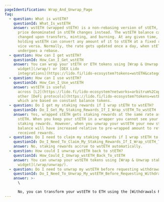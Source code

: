 ```yaml
---
pageIdentification: Wrap_And_Unwrap_Page
faq:
  - question: What is wstETH?
    questionId: What_Is_wstETH
    answer: wstETH (wrapped stETH) is a non-rebasing version of stETH, wstETH's
      price denominated in stETH changes instead. The wstETH balance can only be
      changed upon transfers, minting, and burning. At any given time, anyone
      holding wstETH can convert any amount of it to stETH at a fixed rate, and
      vice versa. Normally, the rate gets updated once a day, when stETH
      undergoes a rebase.
  - question: How can I get wstETH?
    questionId: How_Can_I_Get_wstETH
    answer: You can wrap your stETH or ETH tokens using [Wrap & Unwrap staking
      widget](/wrap/) or [DEX Lido
      integrations](https://lido.fi/lido-ecosystem?tokens=wstETH&categories=Get)
  - question: How can I use wstETH?
    questionId: How_Can_I_Use_wstETH
    answer: wstETH is useful
      across [L2](https://lido.fi/lido-ecosystem?networks=arbitrum%2Coptimism) and
      other [DeFi protocols](https://lido.fi/lido-ecosystem?tokens=wstETH),
      which are based on constant balance tokens.
  - question: Do I get my staking rewards if I wrap stETH to wstETH?
    questionId: Do_I_Get_My_Staking_Rewards_If_I_Wrap_stETH_To_wstETH
    answer: Yes, wrapped stETH gets staking rewards at the same rate as regular
      stETH. When you keep your stETH in a wrapper you cannot see your daily
      staking rewards. However, when you unwrap your wstETH your new stETH
      balance will have increased relative to pre-wrapped amount to reflect your
      received rewards.
  - question: Do I need to claim my staking rewards if I wrap stETH to wstETH?
    questionId: Do_I_Need_To_Claim_My_Staking_Rewards_If_I_Wrap_stETH_To_wstETH
    answer: No, staking rewards accrue to wstETH automatically.
  - question: How could I unwrap wstETH back to stETH?
    questionId: How_Could_I_Unwrap_wstETH_Back_To_stETH
    answer: You can unwrap your wstETH tokens using [Wrap & Unwrap staking
      widget](/wrap/unwrap/).
  - question: Do I need to unwrap my wstETH before requesting withdrawals?
    questionId: Do_I_Need_To_Unwrap_My_wstETH_Before_Requesting_Withdrawals
    answer: >-
      \

      No, you can transform your wstETH to ETH using the [Withdrawals Request and Claim tabs](/withdrawals/request/). Note that, under the hood, wstETH will unwrap to stETH first, so your request will be denominated in stETH.
---
```

